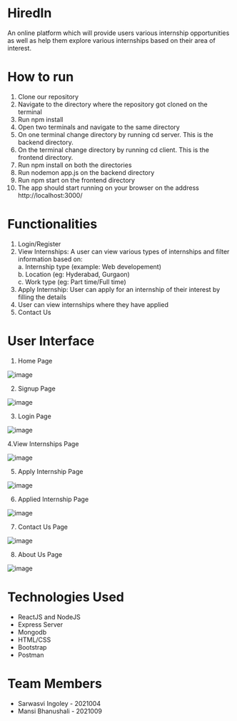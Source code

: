 ﻿# HiredIn
An online platform which will provide users various internship opportunities as well as help them explore various internships based on their area of interest. 

# How to run
1. Clone our repository
2. Navigate to the directory where the repository got cloned on the terminal
3. Run npm install
4. Open two terminals and navigate to the same directory
5. On one terminal change directory by running cd server. This is the backend directory.  
6. On the terminal change directory by running cd client. This is the frontend directory. 
7. Run npm install on both the directories
8. Run nodemon app.js on the backend directory
9. Run npm start on the frontend directory
10. The app should start running on your browser on the address http://localhost:3000/

# Functionalities
1. Login/Register
2. View Internships: A user can view various types of internships and filter information based on:<br />
    a. Internship type (example: Web developement) <br />
    b. Location (eg: Hyderabad, Gurgaon)<br />
    c. Work type (eg: Part time/Full time)
3. Apply Internship: User can apply for an internship of their interest by filling the details 
4. User can view internships where they have applied
5. Contact Us

# User Interface
1. Home Page

![image](https://user-images.githubusercontent.com/83391233/147257349-92027852-10a7-48d6-b1b6-31fa93a69160.png)

2. Signup Page

![image](https://user-images.githubusercontent.com/83391233/147258126-6d279ea1-8043-4721-9889-52ad32c86e12.png)

3. Login Page

![image](https://user-images.githubusercontent.com/83391233/147258374-36ea0192-23f1-4f3a-94e7-262d314925f6.png)

4.View Internships Page

![image](https://user-images.githubusercontent.com/83391233/147258555-ca7c67e3-54b5-4c06-97f2-f008b2c46833.png)

5. Apply Internship Page

![image](https://user-images.githubusercontent.com/83391233/147258954-9f0fbbec-148c-4e3a-bc5e-4856b77fc3c8.png)

6. Applied Internship Page

![image](https://user-images.githubusercontent.com/83391233/147259239-958e0420-ce0d-468f-b2e4-b19d6c5e2522.png)

7. Contact Us Page

![image](https://user-images.githubusercontent.com/83391233/147259714-fbfb4623-4ae9-4078-b3c9-5ec942fb51f2.png)

8. About Us Page

![image](https://user-images.githubusercontent.com/83391233/147259976-bcdc4bf3-9d01-4a34-8916-e4a71662951c.png)



# Technologies Used
* ReactJS and NodeJS
* Express Server
* Mongodb
* HTML/CSS
* Bootstrap
* Postman

# Team Members
* Sarwasvi Ingoley - 2021004    
* Mansi Bhanushali - 2021009
